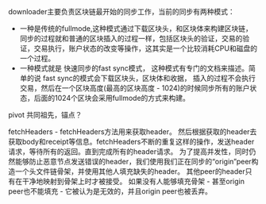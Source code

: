 downloader主要负责区块链最开始的同步工作，当前的同步有两种模式：

* 一种是传统的fullmode,这种模式通过下载区块头，和区块体来构建区块链，同步的过程就和普通的区块插入的过程一样，包括区块头的验证，交易的验证，交易执行，账户状态的改变等操作，这其实是一个比较消耗CPU和磁盘的一个过程。 
* 一种模式就是 快速同步的fast sync模式， 这种模式有专门的文档来描述。简单的说 fast sync的模式会下载区块头，区块体和收据， 插入的过程不会执行交易，然后在一个区块高度\(最高的区块高度 - 1024\)的时候同步所有的账户状态，后面的1024个区块会采用fullmode的方式来构建。

pivot 共同祖先，锚点？

fetchHeaders - fetchHeaders方法用来获取header。 然后根据获取的header去获取body和receipt等信息。fetchHeaders不断的重复这样的操作，发送header请求，等待所有的返回。直到完成所有的header请求。 为了提高并发性，同时仍然能够防止恶意节点发送错误的header，我们使用我们正在同步的“origin”peer构造一个头文件链骨架，并使用其他人填充缺失的header。 其他peer的header只有在干净地映射到骨架上时才被接受。 如果没有人能够填充骨架 - 甚至origin peer也不能填充 - 它被认为是无效的，并且origin peer也被丢弃。



